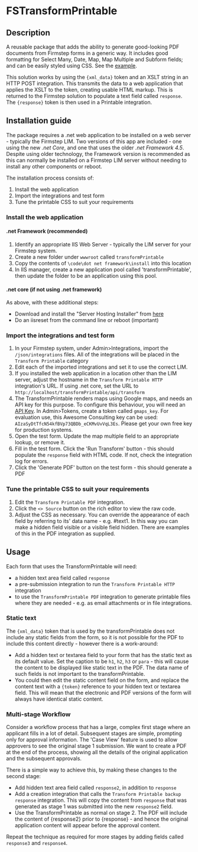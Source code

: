 # FSTransformPrintable


## Description
A reusable package that adds the ability to generate good-looking PDF documents from Firmstep forms in a generic way. It includes good formatting for Select Many, Date, Map, Map Multiple and Subform fields; and can be easily styled using CSS. See the [example](example.pdf).

This solution works by using the `{xml_data}` token and an XSLT string in an HTTP POST integration. This transmits the data to a web application that applies the XSLT to the token, creating usable HTML markup. This is returned to the Firmstep solution to populate a text field called `response`. The `{response}` token is then used in a Printable integration.



## Installation guide
The package requires a .net web application to be installed on a web server - typically the Firmstep LIM. Two versions of this app are included - one using the new *.net Core*, and one that uses the older *.net Framework 4.5*. Despite using older technology, the Framework version is recommended as this can normally be installed on a Firmstep LIM server without needing to install any other components or reboot.

The installation process consists of:
1. Install the web application
2. Import the integrations and test form
3. Tune the printable CSS to suit your requirements 

### Install the web application

#### .net Framework (recommended)
1. Identify an appropriate IIS Web Server - typically the LIM server for your Firmstep system.
2. Create a new folder under `wwwroot` called `transformPrintable`
3. Copy the contents of `\code\dot net framework\install` into this location
4. In IIS manager, create a new application pool called 'transformPrintable', then update the folder to be an application using this pool.

#### .net core (if not using .net framework)

As above, with these additional steps:
- Download and install the "Server Hosting Installer" from [here](https://www.microsoft.com/net/download/dotnet-core/runtime-2.0.6)
- Do an iisreset from the command line or reboot (important)


### Import the integrations and test form
1. In your Firmstep system, under Admin>Integrations, import the `/json/integrations` files. All of the integrations will be placed in the `Transform Printable` category
2. Edit each of the imported integrations and set it to use the correct LIM. 
3. If you installed the web application in a location other than the LIM server, adjust the hostname in the `Transform Printable HTTP` integration's URL. If using .net core, set the URL to `http://localhost/transformPrintable/api/transform`
4. The TransformPrintable renders maps using Google maps, and needs an API key for this purpose. To configure this behaviour, you will need an [API Key](https://developers.google.com/maps/documentation/javascript/get-api-key). In Admin>Tokens, create a token called `gmaps_key`. For evaluation use, this Awesome Consulting key can be used: `AIzaSyDtTfcN54kfBVp73QBDb_eCKMvUvVqL3Es`. Please get your own free key for production systems.
5. Open the test form. Update the map multiple field to an appropriate lookup, or remove it.
6. Fill in the test form. Click the 'Run Transform' button - this should populate the `response` field with HTML code. If not, check the integration log for errors.
7. Click the 'Generate PDF' button on the test form - this should generate a PDF

### Tune the printable CSS to suit your requirements
1. Edit the `Transform Printable PDF` integration. 
2. Click the `<> Source` button on the rich editor to view the raw code.
3. Adjust the CSS as necessary. You can override the appearance of each field by referring to its' data name - e.g. #text1. In this way you can make a hidden field visible or a visible field hidden. There are examples of this in the PDF integration as supplied.

## Usage
Each form that uses the TransformPrintable will need:
- a hidden text area field called `response`
- a pre-submission integration to run the `Transform Printable HTTP` integration
- to use the `TransformPrintable PDF` integration to generate printable files where they are needed - e.g. as email attachments or in file integrations.

### Static text
The `{xml_data}` token that is used by the transformPrintable does not include any static fields from the form, so it is not possible for the PDF to include this content directly - however there is a work-around:
- Add a hidden text or textarea field to your form that has the static text as its default value. Set the caption to be `h1`, `h2`, `h3` or `para` - this will cause the content to be displayed like static text in the PDF. The data name of such fields is not important to the transformPrintable.
- You could then edit the static content field on the form, and replace the content text with a `{token}` reference to your hidden text or textarea field. This will mean that the electronic and PDF versions of the form will always have identical static content.

### Multi-stage Workflow
Consider a workflow process that has a large, complex first stage where an applicant fills in a lot of detail. Subsequent stages are simple, prompting only for approval information. The 'Case View' feature is used to allow approvers to see the original stage 1 submission. We want to create a PDF at the end of the process, showing all the details of the original application and the subsequent approvals.

There is a simple way to achieve this, by making these changes to the second stage:
- Add hidden text area field called `response2`, in addition to `response`
- Add a creation integration that calls the `Transform Printable backup response` integration. This will copy the content from `response` that was generated as stage 1 was submitted into the new `response2` field.
- Use the TransformPrintable as normal on stage 2. The PDF will include the content of {response2} prior to {response} - and hence the original application content will appear before the approval content.

Repeat the technique as required for more stages by adding fields called `response3` and `response4`. 
